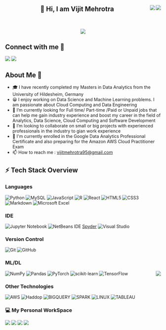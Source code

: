 <h2><p align="center">👋 Hi, I am Vijit Mehrotra <a><img src ="https://visitor-badge.glitch.me/badge?page_id=vijitVM.visitor-badge", align ="right"></a>
<a><img src ="https://img.shields.io/github/followers/vijitVM.svg?style=social&label=Follow&maxAge=2592000", align ="right"></a></p></h2></br>
<p align ="center"><a><img src = "https://readme-typing-svg.herokuapp.com?color=%2336BCF7&lines=Welcome+to+my+Github+Page+!!"></a></img></p>

<h2>Connect with me 🔗</h2>
<a href ="https://www.linkedin.com/in/vijit-mehrotra-018988130/"> 
<img src="https://img.shields.io/badge/linkedin-%230077B5.svg?&amp;style=for-the-badge&amp;logo=linkedin&amp;logoColor=white"></a>
<a href="mailto:vijitmehrotra95@gmail.com">
<img src="https://img.shields.io/badge/Gmail-D14836?style=for-the-badge&logo=gmail&logoColor=white&amp;link=mailto:vijitmehrotra95@gmail.com"></a>

<h2>About Me 🚀</h2>
<ul>
<li>🎓 I have recently completed my Masters in Data Analytics from the University of Hildesheim, Germany 
<li>😀 I enjoy working on Data Science and Machine Learning problems. I am passionate  about Cloud Computing and Data Engineering</li>
<li>🌱 I’m currently looking for Full time/ Part-time /Paid or Unpaid jobs that can help me gain industry experience and boost my career in the field of Analytics, Data Science, Cloud Computing and Software Development</li>
<li>💞️ I’m looking to collaborate on small or big projects with experienced professionals in the industry to gian work experience</li>
<li>👀 I'm currently enrolled in the Google Data Analytics Professional Certificate and also preparing for the Amazon AWS  Cloud Practitioner Exam </li>
  <li>📫 How to reach me : <a href="mailto:vijitmehrotra95@gmail.com">vijitmehrotra95@gmail.com</a></li>
</ul>

<p><h2>⚡ Tech Stack Overview</h2></p>
<h3> Languages</h3>

![Python](https://img.shields.io/badge/python-3670A0?style=for-the-badge&logo=python&logoColor=ffdd54&style=max-height:100%) ![MySQL](https://img.shields.io/badge/mysql-%2300f.svg?style=for-the-badge&logo=mysql&logoColor=white&style=max-height:100%) ![JavaScript](https://img.shields.io/badge/javascript-%23323330.svg?style=for-the-badge&logo=javascript&logoColor=%23F7DF1E&style=max-height:100%) ![R](https://img.shields.io/badge/r-%23276DC3.svg?style=for-the-badge&logo=r&logoColor=white&style=max-height:100%) ![React](https://img.shields.io/badge/react-%2320232a.svg?style=for-the-badge&logo=react&logoColor=%2361DAFB&style=max-height:100%) ![HTML5](https://img.shields.io/badge/html5-%23E34F26.svg?style=for-the-badge&logo=html5&logoColor=white&style=max-height:100%) ![CSS3](https://img.shields.io/badge/css3-%231572B6.svg?style=for-the-badge&logo=css3&logoColor=white&style=max-height:100%) ![Markdown](https://img.shields.io/badge/markdown-%23000000.svg?style=for-the-badge&logo=markdown&logoColor=white&style=max-height:100%) ![Microsoft Excel](https://img.shields.io/badge/Microsoft_Excel-217346?style=for-the-badge&logo=microsoft-excel&logoColor=white&style=max-height:100%)

<h3>IDE</h3>

![Jupyter Notebook](https://img.shields.io/badge/jupyter-%23FA0F00.svg?style=for-the-badge&logo=jupyter&logoColor=white&style=max-height:100%) ![NetBeans IDE](https://img.shields.io/badge/NetBeansIDE-1B6AC6.svg?style=for-the-badge&logo=apache-netbeans-ide&logoColor=white&style=max-height:100%) [Spyder](https://img.shields.io/badge/Spyder-838485?style=for-the-badge&logo=spyder%20ide&logoColor=maroon&style=max-height:100%) ![Visual Studio](https://img.shields.io/badge/Visual%20Studio-5C2D91.svg?style=for-the-badge&logo=visual-studio&logoColor=white&style=max-height:100%)

<h3>Version Control</h3>

![Git](https://img.shields.io/badge/git-%23F05033.svg?style=for-the-badge&logo=git&logoColor=white&style=max-height:100%) ![GitHub](https://img.shields.io/badge/github-%23121011.svg?style=for-the-badge&logo=github&logoColor=white&style=max-height:100%)

<h3>ML/DL</h3>
<p align ="right"></p>

<a><img align = "right" src = "https://github-readme-stats.vercel.app/api/top-langs/?username=vijitVM&theme=blue-green"></a> ![NumPy](https://img.shields.io/badge/numpy-%23013243.svg?style=for-the-badge&logo=numpy&logoColor=white&style=max-height:100%) ![Pandas](https://img.shields.io/badge/pandas-%23150458.svg?style=for-the-badge&logo=pandas&logoColor=white&style=max-height:100%) ![PyTorch](https://img.shields.io/badge/PyTorch-%23EE4C2C.svg?style=for-the-badge&logo=PyTorch&logoColor=white&style=max-height:100%) ![scikit-learn](https://img.shields.io/badge/scikit--learn-%23F7931E.svg?style=for-the-badge&logo=scikit-learn&logoColor=white&style=max-height:100%) ![TensorFlow](https://img.shields.io/badge/TensorFlow-%23FF6F00.svg?style=for-the-badge&logo=TensorFlow&logoColor=white&style=max-height:100%)

<h3> Other Technologies</h3>

![AWS](https://img.shields.io/badge/AWS-%23FF9900.svg?style=for-the-badge&logo=amazon-aws&logoColor=white&style=max-height:100%) <img alt="Haddop" src="https://img.shields.io/badge/-Hadoop-fff?&amp;logo=Hadoop-Hadoop&amp;logoColor=white"> <img alt="BIGQUERY" src="https://img.shields.io/badge/-BigQuery-fff?&amp;logo=BigQuery-BigQuery&amp;logoColor=white;height=25"> <img alt="SPARK" src="https://img.shields.io/badge/-Spark-fff?&amp;logo=Spark-Spark&amp;logoColor=white;height=25"> <img alt="LINUX" src="https://img.shields.io/badge/-Linux-fff?&amp;logo=Linux-Linux&amp;logoColor=white;height=25"> <img alt="TABLEAU" src="https://img.shields.io/badge/-Tableau-fff?&amp;logo=Tableau-Tableau&amp;logoColor=white;height=25">
</p>

<h3>💻 My Personal WorkSpace</h3>
<a target="_blank" rel="noopener noreferrer" href="https://camo.githubusercontent.com/0c8f314dee10cdedb10a63f8558e9c760de378821671517d19a19fef29362f8d/68747470733a2f2f696d672e736869656c64732e696f2f62616467652f77696e646f77732d2532333030373844362e7376673f267374796c653d666f722d7468652d6261646765266c6f676f3d77696e646f7773266c6f676f436f6c6f723d7768697465"><img src="https://img.shields.io/badge/windows-%230078D6.svg?&amp;style=for-the-badge&amp;logo=windows&amp;logoColor=white&style=max-height:100%"></a>
<a target="_blank" rel="noopener noreferrer" href="https://camo.githubusercontent.com/6a5f626f69b5002dbfe2d908a1674eb7f0bb5439167595eb3eef4c1d69177321/68747470733a2f2f696d672e736869656c64732e696f2f62616467652f696e74656c2d636f72652532306935253230313074682d2532333030373143352e7376673f267374796c653d666f722d7468652d6261646765266c6f676f3d696e74656c266c6f676f436f6c6f723d7768697465"><img src ="https://img.shields.io/badge/intel-core%20i7%208th-%230071C5.svg?&amp;style=for-the-badge&amp;logo=intel&amp;logoColor=white&style=max-height:100%"></a>
<a target="_blank" rel="noopener noreferrer" href="https://camo.githubusercontent.com/c65b6027e093f1170019309c575123328cd6824d11aa154464aea649f4f71d6c/68747470733a2f2f696d672e736869656c64732e696f2f62616467652f52414d2d313647422d2532333030373143352e7376673f267374796c653d666f722d7468652d6261646765266c6f676f436f6c6f723d7768697465">
<img src="https://img.shields.io/badge/RAM-24GB-%230071C5.svg?&amp;style=for-the-badge&amp;logoColor=white&style=max-height:100%"></a>
<a target="_blank" rel="noopener noreferrer" href="https://camo.githubusercontent.com/f5a1e8c1b9e57b0310ef04a61bd20e5e59a63c033fbbd2650367b8479a485711/68747470733a2f2f696d672e736869656c64732e696f2f62616467652f6e76696469612d677478253230313635302d2532333736423930302e7376673f267374796c653d666f722d7468652d6261646765266c6f676f3d6e7669646961266c6f676f436f6c6f723d7768697465"><img src="https://img.shields.io/badge/nvidia-gtx%201060-%2376B900.svg?&amp;style=for-the-badge&amp;logo=nvidia&amp;logoColor=white&style=max-height:100%"></a>


<!---
vijitVM/vijitVM is a ✨ special ✨ repository because its `README.md` (this file) appears on your GitHub profile.
You can click the Preview link to take a look at your changes.
--->

